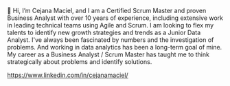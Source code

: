 👋 Hi, I’m Cejana Maciel, and I am a Certified Scrum Master and proven Business Analyst with over 10 years of experience, including extensive work in leading technical teams using Agile and Scrum. I am looking to flex my talents to identify new growth strategies and trends as a Junior Data Analyst.  I've always been fascinated by numbers and the investigation of problems. And working in data analytics has been a long-term goal of mine.  My career as a Business Analyst / Scrum Master has taught me to think strategically about problems and identify solutions.

https://www.linkedin.com/in/cejanamaciel/

